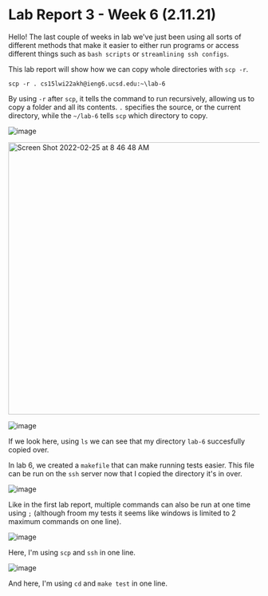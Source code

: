 # Lab Report 3 - Week 6 (2.11.21)

Hello! The last couple of weeks in lab we've just been using all sorts of different methods that make it easier to either run programs or access different things such as `bash scripts` or `streamlining ssh configs`. 

This lab report will show how we can copy whole directories with `scp -r`. 

`scp -r . cs15lwi22akh@ieng6.ucsd.edu:~\lab-6`

By using `-r` after `scp`, it tells the command to run recursively, allowing us to copy a folder and all its contents. `.` specifies the source, or the current directory, while the `~/lab-6` tells `scp` which directory to copy.

![image](https://user-images.githubusercontent.com/97696585/153660241-0dea59ff-e673-4420-9a0e-f89c26708b03.png)

<img width="546" alt="Screen Shot 2022-02-25 at 8 46 48 AM" src="https://user-images.githubusercontent.com/97696585/155726011-3b63ecd7-ed7d-49bc-b32d-59c341c1b986.png">


![image](https://user-images.githubusercontent.com/97696585/153661222-7910f7d3-7b8f-47e0-b38c-aac90e85f472.png)

If we look here, using `ls` we can see that my directory `lab-6` succesfully copied over. 

In lab 6, we created a `makefile` that can make running tests easier. This file can be run on the `ssh` server now that I copied the directory it's in over. 

![image](https://user-images.githubusercontent.com/97696585/153661670-19556d01-42f4-4838-ab44-7be496ee5cd9.png)

Like in the first lab report, multiple commands can also be run at one time using `;` (although froom my tests it seems like windows is limited to 2 maximum commands on one line). 

![image](https://user-images.githubusercontent.com/97696585/153662702-dc7dac80-55ab-4a39-b9f8-377d30702e8d.png)

Here, I'm using `scp` and `ssh` in one line. 

![image](https://user-images.githubusercontent.com/97696585/153662834-60bf92c1-d416-46df-9ac0-78af506ef3f4.png)

And here, I'm using `cd` and `make test` in one line. 